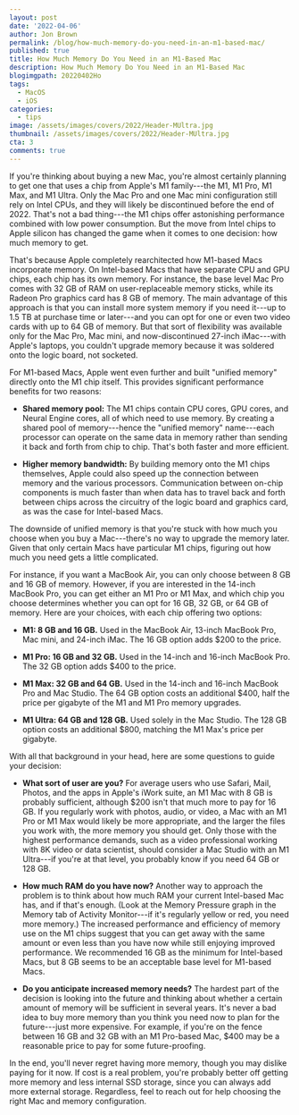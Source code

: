 ```yaml
---
layout: post
date: '2022-04-06'
author: Jon Brown
permalink: /blog/how-much-memory-do-you-need-in-an-m1-based-mac/
published: true
title: How Much Memory Do You Need in an M1-Based Mac
description: How Much Memory Do You Need in an M1-Based Mac
blogimgpath: 20220402Ho
tags:
  - MacOS
  - iOS
categories:
  - tips
image: /assets/images/covers/2022/Header-MUltra.jpg
thumbnail: /assets/images/covers/2022/Header-MUltra.jpg
cta: 3
comments: true
---
```

If you're thinking about buying a new Mac, you're almost certainly
planning to get one that uses a chip from Apple's M1 family---the M1, M1
Pro, M1 Max, and M1 Ultra. Only the Mac Pro and one Mac mini
configuration still rely on Intel CPUs, and they will likely be
discontinued before the end of 2022. That's not a bad thing---the M1
chips offer astonishing performance combined with low power consumption.
But the move from Intel chips to Apple silicon has changed the game when
it comes to one decision: how much memory to get.

That's because Apple completely rearchitected how M1-based Macs
incorporate memory. On Intel-based Macs that have separate CPU and GPU
chips, each chip has its own memory. For instance, the base level Mac
Pro comes with 32 GB of RAM on user-replaceable memory sticks, while its
Radeon Pro graphics card has 8 GB of memory. The main advantage of this
approach is that you can install more system memory if you need it---up
to 1.5 TB at purchase time or later---and you can opt for one or even
two video cards with up to 64 GB of memory. But that sort of flexibility
was available only for the Mac Pro, Mac mini, and now-discontinued
27-inch iMac---with Apple's laptops, you couldn't upgrade memory
because it was soldered onto the logic board, not socketed.

For M1-based Macs, Apple went even further and built "unified memory"
directly onto the M1 chip itself. This provides significant performance
benefits for two reasons:

-   **Shared memory pool:** The M1 chips contain CPU cores, GPU cores,
    and Neural Engine cores, all of which need to use memory. By
    creating a shared pool of memory---hence the "unified memory"
    name---each processor can operate on the same data in memory rather
    than sending it back and forth from chip to chip. That's both faster
    and more efficient.

-   **Higher memory bandwidth:** By building memory onto the M1 chips
    themselves, Apple could also speed up the connection between memory
    and the various processors. Communication between on-chip components
    is much faster than when data has to travel back and forth between
    chips across the circuitry of the logic board and graphics card, as
    was the case for Intel-based Macs.

The downside of unified memory is that you're stuck with how much you
choose when you buy a Mac---there's no way to upgrade the memory later.
Given that only certain Macs have particular M1 chips, figuring out how
much you need gets a little complicated.

For instance, if you want a MacBook Air, you can only choose between 8
GB and 16 GB of memory. However, if you are interested in the 14-inch
MacBook Pro, you can get either an M1 Pro or M1 Max, and which chip you
choose determines whether you can opt for 16 GB, 32 GB, or 64 GB of
memory. Here are your choices, with each chip offering two options:

-   **M1: 8 GB and 16 GB.** Used in the MacBook Air, 13-inch MacBook
    Pro, Mac mini, and 24-inch iMac. The 16 GB option adds $200 to the
    price.

-   **M1 Pro: 16 GB and 32 GB.** Used in the 14-inch and 16-inch MacBook
    Pro. The 32 GB option adds $400 to the price.

-   **M1 Max: 32 GB and 64 GB.** Used in the 14-inch and 16-inch MacBook
    Pro and Mac Studio. The 64 GB option costs an additional $400, half
    the price per gigabyte of the M1 and M1 Pro memory upgrades.

-   **M1 Ultra: 64 GB and 128 GB.** Used solely in the Mac Studio. The
    128 GB option costs an additional $800, matching the M1 Max's price
    per gigabyte.

With all that background in your head, here are some questions to guide
your decision:

-   **What sort of user are you?** For average users who use Safari,
    Mail, Photos, and the apps in Apple's iWork suite, an M1 Mac with 8
    GB is probably sufficient, although $200 isn't that much more to
    pay for 16 GB. If you regularly work with photos, audio, or video, a
    Mac with an M1 Pro or M1 Max would likely be more appropriate, and
    the larger the files you work with, the more memory you should get.
    Only those with the highest performance demands, such as a video
    professional working with 8K video or data scientist, should
    consider a Mac Studio with an M1 Ultra---if you're at that level,
    you probably know if you need 64 GB or 128 GB.

-   **How much RAM do you have now?** Another way to approach the
    problem is to think about how much RAM your current Intel-based Mac
    has, and if that's enough. (Look at the Memory Pressure graph in the
    Memory tab of Activity Monitor---if it's regularly yellow or red,
    you need more memory.) The increased performance and efficiency of
    memory use on the M1 chips suggest that you can get away with the
    same amount or even less than you have now while still enjoying
    improved performance. We recommended 16 GB as the minimum for
    Intel-based Macs, but 8 GB seems to be an acceptable base level for
    M1-based Macs.

-   **Do you anticipate increased memory needs?** The hardest part of
    the decision is looking into the future and thinking about whether a
    certain amount of memory will be sufficient in several years. It's
    never a bad idea to buy more memory than you think you need now to
    plan for the future---just more expensive. For example, if you're on
    the fence between 16 GB and 32 GB with an M1 Pro-based Mac, $400
    may be a reasonable price to pay for some future-proofing.

In the end, you'll never regret having more memory, though you may
dislike paying for it now. If cost is a real problem, you're probably
better off getting more memory and less internal SSD storage, since you
can always add more external storage. Regardless, feel to reach out for
help choosing the right Mac and memory configuration.